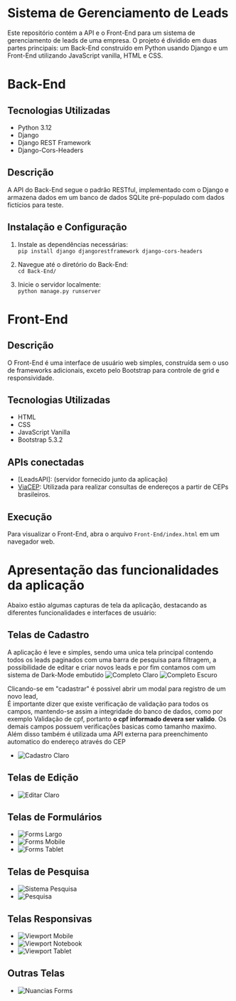 # Sistema de Gerenciamento de Leads
Este repositório contém a API e o Front-End para um sistema de gerenciamento de leads de uma empresa. O projeto é dividido em duas partes principais: um Back-End construído em Python usando Django e um Front-End utilizando JavaScript vanilla, HTML e CSS.

# Back-End
## Tecnologias Utilizadas
* Python 3.12
* Django
* Django REST Framework
* Django-Cors-Headers

## Descrição
A API do Back-End segue o padrão RESTful, implementado com o Django e armazena dados em um banco de dados SQLite pré-populado com dados fictícios para teste.

## Instalação e Configuração
1. Instale as dependências necessárias:  
```pip install django djangorestframework django-cors-headers```

2. Navegue até o diretório do Back-End:  
```cd Back-End/```

3. Inicie o servidor localmente:  
```python manage.py runserver```

# Front-End

## Descrição
O Front-End é uma interface de usuário web simples, construída sem o uso de frameworks adicionais, exceto pelo Bootstrap para controle de grid e responsividade.

## Tecnologias Utilizadas
* HTML
* CSS
* JavaScript Vanilla
* Bootstrap 5.3.2

## APIs conectadas
- [LeadsAPI]: (servidor fornecido junto da aplicação)
- [ViaCEP](https://viacep.com.br): Utilizada para realizar consultas de endereços a partir de CEPs brasileiros.

## Execução
Para visualizar o Front-End, abra o arquivo `Front-End/index.html` em um navegador web.

# Apresentação das funcionalidades da aplicação
Abaixo estão algumas capturas de tela da aplicação, destacando as diferentes funcionalidades e interfaces de usuário:

## Telas de Cadastro
A aplicação é leve e simples, sendo uma unica tela principal contendo todos os leads paginados com uma barra de pesquisa para filtragem, a possibilidade de editar e criar novos leads e por fim contamos com um sistema de Dark-Mode embutido
![Completo Claro](Prints/completo_claro.png)
![Completo Escuro](Prints/completo_escuro.png)

Clicando-se em "cadastrar" é possivel abrir um modal para registro de um novo lead,  
É importante dizer que existe verificação de validação para todos os campos, mantendo-se assim a integridade do banco de dados, como por exemplo
Validação de cpf, portanto ****o cpf informado devera ser valido****. Os demais campos possuem verificações basicas como tamanho maximo.  
Além disso também é utilizada uma API externa para preenchimento automatico do endereço através do CEP
- ![Cadastro Claro](Prints/cadastro_claro.png)

## Telas de Edição
- ![Editar Claro](Prints/editar_claro.png)

## Telas de Formulários
- ![Forms Largo](Prints/forms_largo.png)
- ![Forms Mobile](Prints/forms_mobile.png)
- ![Forms Tablet](Prints/forms_tablet.png)

## Telas de Pesquisa
- ![Sistema Pesquisa](Prints/sistema_pesquisa.png)
- ![Pesquisa](Prints/pesquisa.png)

## Telas Responsivas
- ![Viewport Mobile](Prints/viewport_mobile.png)
- ![Viewport Notebook](Prints/viewport_notebook.png)
- ![Viewport Tablet](Prints/viewport_tablet.png)

## Outras Telas
- ![Nuancias Forms](Prints/nuancias_forms.png)
